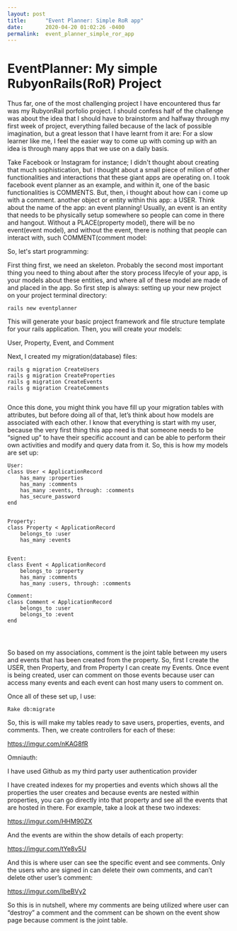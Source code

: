 ```yaml
---
layout: post
title:      "Event Planner: Simple RoR app"
date:       2020-04-20 01:02:26 -0400
permalink:  event_planner_simple_ror_app
---
```



# EventPlanner: My simple RubyonRails(RoR) Project

Thus far, one of the most challenging project I have encountered thus far was my RubyonRail porfolio project. I should confess half of the challenge was about the idea that I should have to brainstorm and halfway through my first week of project, everything failed because of the lack of possible imagination, but a great lesson that I have learnt from it are: For a slow learner like me, I feel the easier way to come up with coming up with an idea is through many apps that we use on a daily basis. 

Take Facebook or Instagram for instance; I didn't thought about creating that much sophistication, but i thought about a small piece of milion of other functionalities and interactions that these giant apps are operating on. I took facebook event planner as an example, and within it, one of the basic functionalities is COMMENTS. But, then, i thought about how can i come up with a comment. another object or entity within this app: a USER. Think about the name of the app: an event planning! Usually, an event is an entity that needs to be physically setup somewhere so people can come in there and hangout. Without a PLACE(property model), there will be no event(event model), and without the event, there is nothing that people can interact with, such COMMENT(comment model: 

So, let's start programming:

First thing first, we need an skeleton. Probably the second most important thing you need to thing about after the story process lifecyle of your app, is your models about these entities, and where all of these model are made of and placed in the app. So first step is always: setting up your new project on your project terminal directory:

```
rails new eventplanner
```
This will generate your basic project framework and file structure template for your rails application. Then, you will create your models: 

User, Property, Event, and Comment

Next, I created my migration(database) files:

```
rails g migration CreateUsers
rails g migration CreateProperties
rails g migration CreateEvents
rails g migration CreateComments


```

Once this done, you might think you have fill up your migration tables with attributes, but before doing all of that, let’s think about how models are associated with each other. I know that everything is start with my user, because the very first thing this app need is that someone needs to be “signed up” to have their specific account and can be able to perform their own activities and modify and query data from it. So, this is how my models are set up: 

```
User:
class User < ApplicationRecord
    has_many :properties
    has_many :comments
    has_many :events, through: :comments
    has_secure_password
end


Property:
class Property < ApplicationRecord
    belongs_to :user 
    has_many :events
    

Event:
class Event < ApplicationRecord
    belongs_to :property
    has_many :comments
    has_many :users, through: :comments

Comment:
class Comment < ApplicationRecord
    belongs_to :user
    belongs_to :event
end




```
So based on my associations, comment is the joint table between my users and events that has been created from the property. So, first I create the USER, then Property, and from Property I can create my Events. Once event is being created, user can comment on those events because user can access many events and each event can host many users to comment on. 

Once all of these set up, I use:



```
Rake db:migrate 
```

So, this is will make my tables ready to save users, properties, events, and comments. Then, we create controllers for each of these: 


https://imgur.com/nKAG8fR

Omniauth: 

I have used Github as my third party user authentication provider

I have created indexes for my properties and events which shows all the properties the user creates and because events are nested within properties, you can go directly into that property and see all the events that are hosted in there. For example, take a look at these two indexes: 

https://imgur.com/HHM90ZX


And the events are within the show details of each property:

https://imgur.com/tYe8v5U

And this is where user can see the specific event and see comments. Only the users who are signed in can delete their own comments, and can’t delete other user’s comment:

 https://imgur.com/IbeBVy2

So this is in nutshell, where my comments are being utilized where user can “destroy” a comment and the comment can be shown on the event show page because comment is the joint table. 

